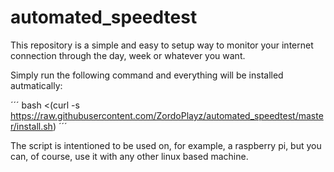 # automated_speedtest

This repository is a simple and easy to setup way to monitor your internet connection through the day, week or whatever you want.

Simply run the following command and everything will be installed autmatically:

´´´
bash <(curl -s https://raw.githubusercontent.com/ZordoPlayz/automated_speedtest/master/install.sh)
´´´

The script is intentioned to be used on, for example, a raspberry pi, but you can, of course, use it with any other linux based machine.
